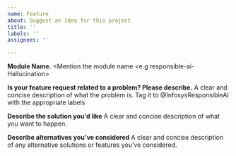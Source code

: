 ```yaml
---
name: Feature
about: Suggest an idea for this project
title: ''
labels: ''
assignees: ''

---
```

**Module Name.**
<Mention the module name <e.g responsible-ai-Hallucination>

**Is your feature request related to a problem? Please describe.**
A clear and concise description of what the problem is. Tag it to @InfosysResponsibleAI with the appropriate labels

**Describe the solution you'd like**
A clear and concise description of what you want to happen.

**Describe alternatives you've considered**
A clear and concise description of any alternative solutions or features you've considered.
